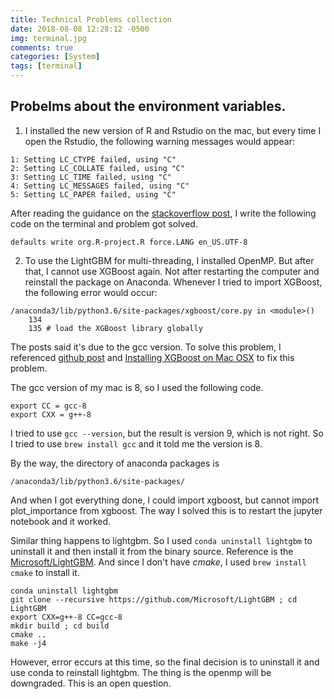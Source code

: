 ```yaml
---
title: Technical Problems collection
date: 2018-08-08 12:28:12 -0500
img: terminal.jpg
comments: true
categories: [System]
tags: [terminal]
---
```


## Probelms about the environment variables.

1. I installed the new version of R and Rstudio on the mac, but every time I open the Rstudio, 
the following warning messages would appear:
```
1: Setting LC_CTYPE failed, using "C"
2: Setting LC_COLLATE failed, using "C"
3: Setting LC_TIME failed, using "C"
4: Setting LC_MESSAGES failed, using "C"
5: Setting LC_PAPER failed, using "C"
```
After reading the guidance on the [stackoverflow post](https://stackoverflow.com/questions/9689104/installing-r-on-mac-warning-messages-setting-lc-ctype-failed-using-c), I write the following code on the terminal and problem got solved.
```
defaults write org.R-project.R force.LANG en_US.UTF-8
```

2. To use the LightGBM for multi-threading, I installed OpenMP. But after that, I cannot use XGBoost again. Not after restarting the computer and reinstall the package on Anaconda. Whenever I tried to import XGBoost, the following error would occur:
```
/anaconda3/lib/python3.6/site-packages/xgboost/core.py in <module>()
    134 
    135 # load the XGBoost library globally
```
The posts said it's due to the gcc version. To solve this problem, I referenced [github post](https://github.com/dmlc/xgboost/issues/1442) and [Installing XGBoost on Mac OSX](https://www.ibm.com/developerworks/community/blogs/jfp/entry/Installing_XGBoost_on_Mac_OSX?lang=en) to fix this problem.

The gcc version of my mac is 8, so I used the following code.
```
export CC = gcc-8
export CXX = g++-8
```
I tried to use `gcc --version`, but the result is version 9, which is not right. So I tried to use `brew install gcc` and it told me the version is 8.

By the way, the directory of anaconda packages is 
```
/anaconda3/lib/python3.6/site-packages/
```

And when I got everything done, I could import xgboost, but cannot import plot_importance from xgboost. The way I solved this is to restart the jupyter notebook and it worked.

Similar thing happens to lightgbm. So I used `conda uninstall lightgbm` to uninstall it and then install it from the binary source. Reference is the [Microsoft/LightGBM](https://github.com/Microsoft/LightGBM/issues/1369). And since I don't have *cmake*, I used `brew install cmake` to install it.
```
conda uninstall lightgbm
git clone --recursive https://github.com/Microsoft/LightGBM ; cd LightGBM
export CXX=g++-8 CC=gcc-8
mkdir build ; cd build
cmake ..
make -j4
```
However, error eccurs at this time, so the final decision is to uninstall it and use conda to reinstall lightgbm. The thing is the openmp will be downgraded. This is an open question.
